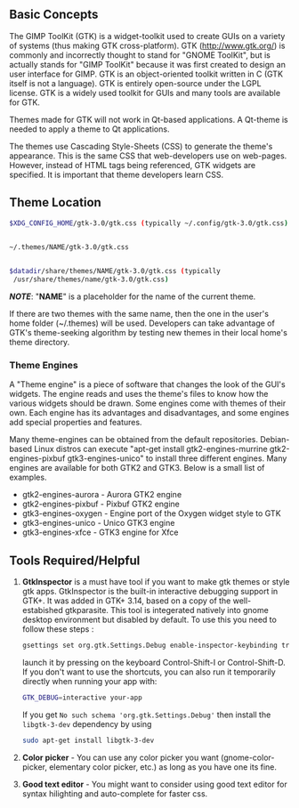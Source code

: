 ## Basic Concepts

The GIMP ToolKit (GTK) is a widget-toolkit used to create GUIs on a variety of systems (thus making GTK cross-platform). GTK (http://www.gtk.org/) is commonly and incorrectly thought to stand for "GNOME ToolKit", but is actually stands for "GIMP ToolKit" because it was first created to design an user interface for GIMP. GTK is an object-oriented toolkit written in C (GTK itself is not a language). GTK is entirely open-source under the LGPL license. GTK is a widely used toolkit for GUIs and many tools are available for GTK.

Themes made for GTK will not work in Qt-based applications. A Qt-theme is needed to apply a theme to Qt applications.

The themes use Cascading Style-Sheets (CSS) to generate the theme's appearance. This is the same CSS that web-developers use on web-pages. However, instead of HTML tags being referenced, GTK widgets are specified. It is important that theme developers learn CSS.


## Theme Location

```sh
$XDG_CONFIG_HOME/gtk-3.0/gtk.css (typically ~/.config/gtk-3.0/gtk.css)

  
~/.themes/NAME/gtk-3.0/gtk.css 


$datadir/share/themes/NAME/gtk-3.0/gtk.css (typically
 /usr/share/themes/name/gtk-3.0/gtk.css)
```

***NOTE***: "**NAME**" is a placeholder for the name of the current theme.

If there are two themes with the same name, then the one in the user's home folder (~/.themes) will be used. Developers can take advantage of GTK's theme-seeking algorithm by testing new themes in their local home's theme directory.


### Theme Engines

A "Theme engine" is a piece of software that changes the look of the GUI's widgets. The engine reads and uses the theme's files to know how the various widgets should be drawn. Some engines come with themes of their own. Each engine has its advantages and disadvantages, and some engines add special properties and features.

Many theme-engines can be obtained from the default repositories. Debian-based Linux distros can execute "apt-get install gtk2-engines-murrine gtk2-engines-pixbuf gtk3-engines-unico" to install three different engines. Many engines are available for both GTK2 and GTK3. Below is a small list of examples.

- gtk2-engines-aurora - Aurora GTK2 engine
- gtk2-engines-pixbuf - Pixbuf GTK2 engine
- gtk3-engines-oxygen - Engine port of the Oxygen widget style to GTK
- gtk3-engines-unico - Unico GTK3 engine
- gtk3-engines-xfce - GTK3 engine for Xfce


## Tools Required/Helpful

 1. **GtkInspector** is a must have tool if you want to make gtk themes or style gtk apps. GtkInspector is the built-in interactive debugging support in GTK+. It was added in GTK+ 3.14, based on a copy of the well-estabished gtkparasite. This tool is integerated natively into gnome desktop environment but disabled by default. To use this you need to follow these steps :
    ```sh
    gsettings set org.gtk.Settings.Debug enable-inspector-keybinding true
     ```
     launch it by pressing on the keyboard Control-Shift-I or Control-Shift-D.
    If you don't want to use the shortcuts, you can also run it temporarily directly when running your app with:
    
    ```sh
    GTK_DEBUG=interactive your-app
    ```
    If you get `No such schema 'org.gtk.Settings.Debug'` then install the `libgtk-3-dev` dependency by using
    ```sh
    sudo apt-get install libgtk-3-dev
    ```
 2. **Color picker** - You can use any color picker you want (gnome-color-picker, elementary color picker, etc.) as long as you have one its fine.
 3. **Good text editor** - You might want to consider using good text editor for syntax hilighting and auto-complete for faster css.